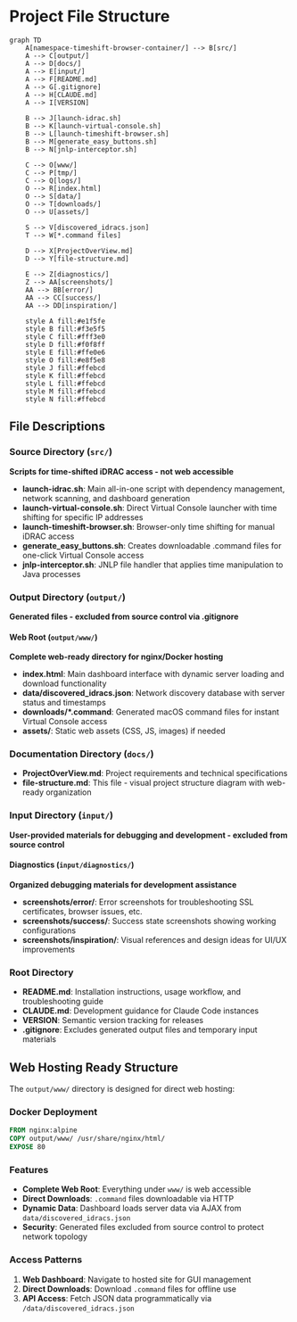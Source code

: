 # Project File Structure

```mermaid
graph TD
    A[namespace-timeshift-browser-container/] --> B[src/]
    A --> C[output/]
    A --> D[docs/]
    A --> E[input/]
    A --> F[README.md]
    A --> G[.gitignore]
    A --> H[CLAUDE.md]
    A --> I[VERSION]

    B --> J[launch-idrac.sh]
    B --> K[launch-virtual-console.sh]
    B --> L[launch-timeshift-browser.sh]
    B --> M[generate_easy_buttons.sh]
    B --> N[jnlp-interceptor.sh]

    C --> O[www/]
    C --> P[tmp/]
    C --> Q[logs/]
    O --> R[index.html]
    O --> S[data/]
    O --> T[downloads/]
    O --> U[assets/]

    S --> V[discovered_idracs.json]
    T --> W[*.command files]

    D --> X[ProjectOverView.md]
    D --> Y[file-structure.md]

    E --> Z[diagnostics/]
    Z --> AA[screenshots/]
    AA --> BB[error/]
    AA --> CC[success/]
    AA --> DD[inspiration/]

    style A fill:#e1f5fe
    style B fill:#f3e5f5
    style C fill:#fff3e0
    style D fill:#f0f8ff
    style E fill:#ffe0e6
    style O fill:#e8f5e8
    style J fill:#ffebcd
    style K fill:#ffebcd
    style L fill:#ffebcd
    style M fill:#ffebcd
    style N fill:#ffebcd
```

## File Descriptions

### Source Directory (`src/`)
**Scripts for time-shifted iDRAC access - not web accessible**

- **launch-idrac.sh**: Main all-in-one script with dependency management, network scanning, and dashboard generation
- **launch-virtual-console.sh**: Direct Virtual Console launcher with time shifting for specific IP addresses
- **launch-timeshift-browser.sh**: Browser-only time shifting for manual iDRAC access
- **generate_easy_buttons.sh**: Creates downloadable .command files for one-click Virtual Console access
- **jnlp-interceptor.sh**: JNLP file handler that applies time manipulation to Java processes

### Output Directory (`output/`)
**Generated files - excluded from source control via .gitignore**

#### Web Root (`output/www/`)
**Complete web-ready directory for nginx/Docker hosting**

- **index.html**: Main dashboard interface with dynamic server loading and download functionality
- **data/discovered_idracs.json**: Network discovery database with server status and timestamps
- **downloads/*.command**: Generated macOS command files for instant Virtual Console access
- **assets/**: Static web assets (CSS, JS, images) if needed

### Documentation Directory (`docs/`)

- **ProjectOverView.md**: Project requirements and technical specifications
- **file-structure.md**: This file - visual project structure diagram with web-ready organization

### Input Directory (`input/`)
**User-provided materials for debugging and development - excluded from source control**

#### Diagnostics (`input/diagnostics/`)
**Organized debugging materials for development assistance**

- **screenshots/error/**: Error screenshots for troubleshooting SSL certificates, browser issues, etc.
- **screenshots/success/**: Success state screenshots showing working configurations
- **screenshots/inspiration/**: Visual references and design ideas for UI/UX improvements

### Root Directory

- **README.md**: Installation instructions, usage workflow, and troubleshooting guide
- **CLAUDE.md**: Development guidance for Claude Code instances
- **VERSION**: Semantic version tracking for releases
- **.gitignore**: Excludes generated output files and temporary input materials

## Web Hosting Ready Structure

The `output/www/` directory is designed for direct web hosting:

### Docker Deployment
```dockerfile
FROM nginx:alpine
COPY output/www/ /usr/share/nginx/html/
EXPOSE 80
```

### Features
- **Complete Web Root**: Everything under `www/` is web accessible
- **Direct Downloads**: `.command` files downloadable via HTTP
- **Dynamic Data**: Dashboard loads server data via AJAX from `data/discovered_idracs.json`
- **Security**: Generated files excluded from source control to protect network topology

### Access Patterns
1. **Web Dashboard**: Navigate to hosted site for GUI management
2. **Direct Downloads**: Download `.command` files for offline use
3. **API Access**: Fetch JSON data programmatically via `/data/discovered_idracs.json`
